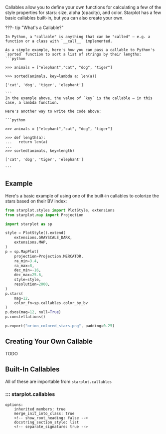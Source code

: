 Callables allow you to define your own functions for calculating a few of the style properties for stars: size, alpha (opacity), and color. Starplot has a few basic callables built-in, but you can also create your own.

???- tip "What's a Callable?"

    In Python, a "callable" is anything that can be "called" — e.g. a function or a class with `__call__` implemented.

    As a simple example, here's how you can pass a callable to Python's `sorted` function to sort a list of strings by their lengths:
    ```python

    >>> animals = ["elephant","cat", "dog", "tiger"]

    >>> sorted(animals, key=lambda a: len(a))
    
    ['cat', 'dog', 'tiger', 'elephant']
    
    ```
    In the example above, the value of `key` is the callable — in this case, a lambda function.

    Here's another way to write the code above:

    ```python

    >>> animals = ["elephant","cat", "dog", "tiger"]

    >>> def length(a):
    ...   return len(a)
    ...
    >>> sorted(animals, key=length)
    
    ['cat', 'dog', 'tiger', 'elephant']
    
    ```


## Example

Here's a basic example of using one of the built-in callables to colorize the stars based on their BV index:

```python
from starplot.styles import PlotStyle, extensions
from starplot.map import Projection

import starplot as sp

style = PlotStyle().extend(
    extensions.GRAYSCALE_DARK,
    extensions.MAP,
)
p = sp.MapPlot(
    projection=Projection.MERCATOR,
    ra_min=3.4,
    ra_max=8,
    dec_min=-16,
    dec_max=25.6,
    style=style,
    resolution=2000,
)
p.stars(
    mag=12,
    color_fn=sp.callables.color_by_bv
)
p.dsos(mag=12, null=True)
p.constellations()

p.export("orion_colored_stars.png", padding=0.25)
```

## Creating Your Own Callable

TODO


## Built-In Callables

All of these are importable from `starplot.callables`

### ::: starplot.callables
    options:
        inherited_members: true
        merge_init_into_class: true
        <!-- show_root_heading: false -->
        docstring_section_style: list
        <!-- separate_signature: true -->
